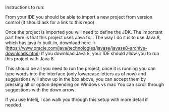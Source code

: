 Instructions to run:

From your IDE you should be able to import a new project from version control (it should ask for a link to this repo)

Once the project is imported you will need to define the JDK. The important part here is that this project uses Java fx...
The way I do it is to use Java 8, which has java fx built-in, download here -> (https://www.oracle.com/java/technologies/javase/javase8-archive-downloads.html)
If you download Java 8, your IDE should allow you to run this project with Java 8. 

This should be all you need to run the project,
once it is running you can type words into the interface (only lowercase letters as of now) 
and suggestions will show up in the box above, you can accept them by pressing alt or option depending on Windows vs mac
You can scroll through suggestions with the down arrow

If you use Intelij, I can walk you through this setup with more detail if needed.
